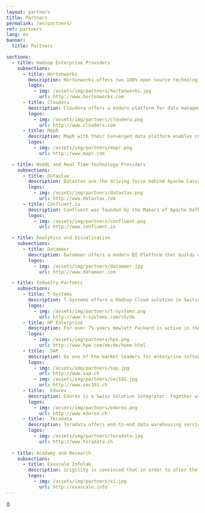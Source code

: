 ```yaml
---
layout: partners
title: Partners
permalink: /en/partners/
ref: partners
lang: en
banner:
  title: Partners

sections:
  - title: Hadoop Enterprise Providers
    subsections:
      - title: Hortonworks
        description: Hortonworks offers two 100% open source technologie stacks with Hortonworks Data Platform and Hortonworks Data Flow for their modern information platform.  Since 2013 Scigility is one of the Hortonworks system integrators and was the first Hortonworks partner in Switzerland.
        logos:
          - img: /assets/img/partners/hortonworks.jpg
            url: http://www.hortonworks.com
      - title: Cloudera
        description: Cloudera offers a modern platform for data management and analytics, that is fast, easy to use and secure. 
        logos:
          - img: /assets/img/partners/cloudera.png
            url: http://www.cloudera.com
      - title: MapR
        description: MapR with their Converged data platform enables companies to generate new benefits and value from their data.  
        logos:
          - img: /assets/img/partners/mapr.png
            url: http://www.mapr.com

  - title: NoSQL and Real Time Technology Providers
    subsections:
      - title: Datastax
        description: Datastax are the driving force behind Apache Cassandra. With the Datastax Enterprise Platform you receive a distributed and highly scalable NoSQL, Search and GraphDB platform, that can be distributed over data centers. 
        logos:
          - img: /assets/img/partners/datastax.png
            url: http://www.datastax.com
      - title: Confluent.io
        description: Confluent was founded by the Makers of Apache Kafka. Confluent offers a Realtime processing platform, that allows companies to generate the maximum value for their data streams Since 2016 Scigility is a partner of Confluent. 
        logos:
          - img: /assets/img/partners/confluent.png
            url: http://www.confluent.io

  - title: Analytics und Visualization
    subsections:
      - title: Datameer
        description: Datameer offers a modern BI Platform that builds on Hadoop. With Datameer data pipelines can be created easily. Datameer supports the connecting of new data sources as well as spreadsheet-similar editing of data on Hadoop.  
        logos:
          - img: /assets/img/partners/datameer.jpg
            url: http://www.datameer.com

  - title: Industry Partners
    subsections:
      - title: T-Systems
        description: T-Systems offers a Hadoop Cloud solution in Switzerland. With this solution companies can have a bare-metal Hadoop Cluster included in a PaaS offer, that enables next to an optimal connectivity to the client network also garanties that their data is only on their dedicated hardware in Switzerland. Scigility and T-Systems work closely together for the optimal application of this PaaS for you. 
        logos:
          - img: /assets/img/partners/t-systems.png
            url: http://www.t-systems.com/ch/de
      - title: HP Enterprise
        description: For over 75 years Hewlett Packard is active in the area of innovations. HP’s comprehensive portfolio is part of an innovation strategy, that has been developed in order to support organisations of very size - from the international conglomerate to the startup. Scigility and HP work together in order to enable and support clients with the optimal advancement of the digital transformation. 
        logos:
          - img: /assets/img/partners/hpe.png
            url: http://www.hpe.com/de/de/home.html
      - title:  SAP
        description: As one of the market leaders for enterprise software SAP supports companies and organisations with the minimizing of the negative impact complex systems can have, as well as creating new possibilities of innovation and growth in order to remain competitive. Scigility has specialized in the integration of SAP HANA and Hadoop environments. We work together with our SAP Partner SEC1.01.
        logos:
          - img: /assets/img/partners/sap.jpg
            url: http://www.sap.ch
          - img: /assets/img/partners/sec101.jpg
            url: http://www.sec101.ch
      - title:  Edorex
        description: Edorex is a Swiss Solution Integrator. Together with Edorex, Scigility works on innovative, data driven solutions for our clients. 
        logos:
          - img: /assets/img/partners/edorex.png
            url: http://www.edorex.ch
      - title:  Teradata
        description: Teradata offers end-to-end data warehousing services as well as solutions for big data analytics, with which you can become a data based company and raise your revenue, efficiency and create convincing client experiences. Scigility works together with Teradata in order to successfully integrate Hadoop, Teradata Data Warehouse and Teradata AsterData.
        logos:
          - img: /assets/img/partners/teradata.jpg
            url: http://www.teradata.ch
  
  - title: Acadamy and Research
    subsections:
      - title: Exascale Infolab
        description: Scigility is convinced that in order to offer the best services to our clients, we need to work together with industry and academic partners. This is why we also contribute to research and the development of big data technologies. Scigility works with the eXascale Infolab on a daily basis, so that we always remain a competent partner with the newest technologies and methods.  
        logos:
          - img: /assets/img/partners/xi.jpg
            url: http://exascale.info
---
```

0
